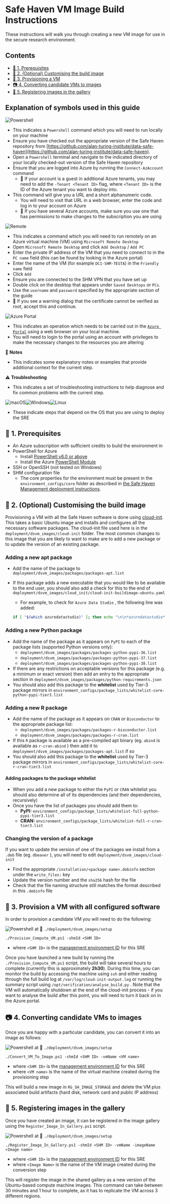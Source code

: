 # Safe Haven VM Image Build Instructions

These instructions will walk you through creating a new VM image for use in the secure research environment.

## Contents

+ [:seedling: 1. Prerequisites](#seedling-1-prerequisites)
+ [:gift: 2. (Optional) Customising the build image](#new-2-customising-the-build-image)
+ [:gift: 3. Provisioning a VM](#gift-3-provision-a-vm-with-all-configured-software)
+ [:camera: 4. Converting candidate VMs to images](#camera-4-converting-candidate-vms-to-images)
+ [:art: 5. Registering images in the gallery](#art-5-registering-images-in-the-gallery)

## Explanation of symbols used in this guide

![Powershell](https://img.shields.io/badge/local-estimate%20of%20time%20needed-blue?logo=powershell&style=for-the-badge)

+ This indicates a `Powershell` command which you will need to run locally on your machine
+ Ensure you have checked out the appropriate version of the Safe Haven repository from [https://github.com/alan-turing-institute/data-safe-haven](https://github.com/alan-turing-institute/data-safe-haven).
+ Open a `Powershell` terminal and navigate to the indicated directory of your locally checked-out version of the Safe Haven repository
+ Ensure that you are logged into Azure by running the `Connect-AzAccount` command
  + :pencil: If your account is a guest in additional Azure tenants, you may need to add the `-Tenant <Tenant ID>` flag, where `<Tenant ID>` is the ID of the Azure tenant you want to deploy into.
+ This command will give you a URL and a short alphanumeric code.
  + You will need to visit that URL in a web browser, enter the code and log in to your account on Azure
  + :pencil: If you have several Azure accounts, make sure you use one that has permissions to make changes to the subscription you are using

![Remote](https://img.shields.io/badge/remote-estimate%20of%20time%20needed-blue?logo=microsoft-onedrive&style=for-the-badge)

+ This indicates a command which you will need to run remotely on an Azure virtual machine (VM) using `Microsoft Remote Desktop`
+ Open `Microsoft Remote Desktop` and click `Add Desktop` / `Add PC`
+ Enter the private IP address of the VM that you need to connect to in the `PC name` field (this can be found by looking in the Azure portal)
+ Enter the name of the VM (for example `DC1-SHM-TESTA`) in the `Friendly name` field
+ Click `Add`
+ Ensure you are connected to the SHM VPN that you have set up
+ Double click on the desktop that appears under `Saved Desktops` or `PCs`.
+ Use the `username` and `password` specified by the appropriate section of the guide
+ :pencil: If you see a warning dialog that the certificate cannot be verified as root, accept this and continue.

![Azure Portal](https://img.shields.io/badge/portal-estimate%20of%20time%20needed-blue?logo=microsoft-azure&style=for-the-badge)

+ This indicates an operation which needs to be carried out in the [`Azure Portal`](https://portal.azure.com) using a web browser on your local machine.
+ You will need to login to the portal using an account with privileges to make the necessary changes to the resources you are altering

:pencil: **Notes**

+ This indicates some explanatory notes or examples that provide additional context for the current step.

:warning: **Troubleshooting**

+ This indicates a set of troubleshooting instructions to help diagnose and fix common problems with the current step.

![macOS](https://img.shields.io/badge/-555?&logo=apple&logoColor=white)![Windows](https://img.shields.io/badge/-555?&logo=windows&logoColor=white)![Linux](https://img.shields.io/badge/-555?&logo=linux&logoColor=white)

+ These indicate steps that depend on the OS that you are using to deploy the SRE

## :seedling: 1. Prerequisites

+ An Azure subscription with sufficient credits to build the environment in
+ PowerShell for Azure
  + Install [PowerShell v6.0 or above](https://docs.microsoft.com/en-us/powershell/azure/install-az-ps?view=azps-2.2.0)
  + Install the Azure [PowerShell Module](https://docs.microsoft.com/en-us/powershell/azure/install-az-ps?view=azps-2.2.0&viewFallbackFrom=azps-1.3.0)
+ SSH or OpenSSH (not tested on Windows)
+ SHM configuration file
  + The core properties for the environment must be present in the `environment_configs/core` folder as described in [the Safe Haven Management deployment instructions](how-to-deploy-shm.md).

## :gift: 2. (Optional) Customising the build image

Provisioning a VM with all the Safe Haven software is done using [cloud-init](https://cloudinit.readthedocs.io/en/latest/). This takes a basic Ubuntu image and installs and configures all the necessary software packages. The cloud-init file used here is in the `deployment/dsvm_images/cloud-init` folder. The most common changes to this image that you are likely to want to make are to add a new package or to update the version of an existing package.

### Adding a new apt package

+ Add the name of the package to `deployment/dsvm_images/packages/packages-apt.list`
+ If this package adds a new executable that you would like to be available to the end user, you should also add a check for this to the end of `deployment/dsvm_images/cloud_init/cloud-init-buildimage-ubuntu.yaml`
  + For example, to check for `Azure Data Studio` , the following line was added:

  ```bash
  if [ "$(which azuredatastudio)" ]; then echo "\n\n*azuredatastudio*\n\n$(which azuredatastudio)"; else echo "ERROR azuredatastudio not found!"; exit 1; fi
  ```

### Adding a new Python package

+ Add the name of the package as it appears on `PyPI` to each of the package lists (supported Python versions only):
  + `deployment/dsvm_images/packages/packages-python-pypi-36.list`
  + `deployment/dsvm_images/packages/packages-python-pypi-37.list`
  + `deployment/dsvm_images/packages/packages-python-pypi-38.list`
+ If there are any restrictions on acceptable versions for this package (e.g. a minimum or exact version) then add an entry to the appropriate section in `deployment/dsvm_images/packages/python-requirements.json`
+ You should also add this package to the **whitelist** used by Tier-3 package mirrors in `environment_configs/package_lists/whitelist-core-python-pypi-tier3.list`

### Adding a new R package

+ Add the name of the package as it appears on `CRAN` or `Bioconductor` to the appropriate package list:
  + `deployment/dsvm_images/packages/packages-r-bioconductor.list`
  + `deployment/dsvm_images/packages/packages-r-cran.list`
+ If this `R` package is available as a pre-compiled apt binary (eg. `abind` is available as `r-cran-abind` ) then add it to `deployment/dsvm_images/packages/packages-apt.list` if so
+ You should also add this package to the **whitelist** used by Tier-3 package mirrors in `environment_configs/package_lists/whitelist-core-r-cran-tier3.list`

#### Adding packages to the package whitelist

+ When you add a new package to either the `PyPI` or `CRAN` whitelist you should also determine all of its dependencies (and their dependencies, recursively)
+ Once you have the list of packages you should add them to:
  + **PyPI:** `environment_configs/package_lists/whitelist-full-python-pypi-tier3.list`
  + **CRAN:** `environment_configs/package_lists/whitelist-full-r-cran-tier3.list`

### Changing the version of a package

If you want to update the version of one of the packages we install from a `.deb` file (eg. `dbeaver` ), you will need to edit `deployment/dsvm_images/cloud-init`

+ Find the appropriate `/installation/<package name>.debinfo` section under the `write_files:` key
+ Update the version number and the `sha256` hash for the file
+ Check that the file naming structure still matches the format described in this `.debinfo` file

## :gift: 3. Provision a VM with all configured software

In order to provision a candidate VM you will need to do the following:

![Powershell](https://img.shields.io/badge/local-two%20to%20three%20hours-blue?logo=powershell&style=for-the-badge) at :file_folder: `./deployment/dsvm_images/setup`

```pwsh
./Provision_Compute_VM.ps1 -shmId <SHM ID>
```

+ where `<SHM ID>` is the [management environment ID](how-to-deploy-shm.md#management-environment-id) for this SRE

Once you have launched a new build by running the `./Provision_Compute_VM.ps1` script, the build will take several hours to complete (currently this is approximately **2h30**).
During this time, you can monitor the build by accessing the machine using `ssh` and either reading through the full build log at `/var/log/cloud-init-output.log` or running the summary script using `/opt/verification/analyse_build.py` .
Note that the VM will automatically shutdown at the end of the cloud-init process - if you want to analyse the build after this point, you will need to turn it back on in the Azure portal.

## :camera: 4. Converting candidate VMs to images

Once you are happy with a particular candidate, you can convert it into an image as follows:

![Powershell](https://img.shields.io/badge/local-ten%20minutes-blue?logo=powershell&style=for-the-badge) at :file_folder: `./deployment/dsvm_images/setup`

```pwsh
./Convert_VM_To_Image.ps1 -shmId <SHM ID> -vmName <VM name>
```

+ where `<SHM ID>` is the [management environment ID](how-to-deploy-shm.md#management-environment-id) for this SRE
+ where `<VM name>` is the name of the virtual machine created during the provisioning step

This will build a new image in `RG_SH_IMAGE_STORAGE` and delete the VM plus associated build artifacts (hard disk, network card and public IP address)

## :art: 5. Registering images in the gallery

Once you have created an image, it can be registered in the image gallery using the `Register_Image_In_Gallery.ps1` script.

![Powershell](https://img.shields.io/badge/local-one%20hour-blue?logo=powershell&style=for-the-badge) at :file_folder: `./deployment/dsvm_images/setup`

```pwsh
./Register_Image_In_Gallery.ps1 -shmId <SHM ID> -vmName -imageName <Image name>
```

+ where `<SHM ID>` is the [management environment ID](how-to-deploy-shm.md#management-environment-id) for this SRE
+ where `<Image Name>` is the name of the VM image created during the conversion step

This will register the image in the shared gallery as a new version of the Ubuntu-based compute machine images.
This command can take between 30 minutes and 1 hour to complete, as it has to replicate the VM across 3 different regions.